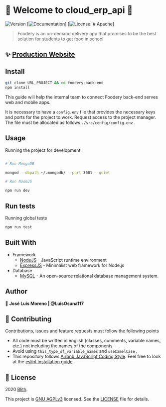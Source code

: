# 👋 Welcome to **cloud_erp_api** 🍕

![Version](https://img.shields.io/badge/version-1.0.0-blue.svg?cacheSeconds=2592000)
[![Documentation](https://img.shields.io/badge/documentation-yes-brightgreen.svg)]
[![License: # Apache](https://img.shields.io/github/license/LuisOsuna117/cloud_erp_api)]

> Foodery is an on-demand delivery app that promises to be the best solution for students to get food in school

## ✨ [Production Website](.)

## Install

``` sh
git clone URL_PROJECT && cd foodery-back-end
npm install
```

This guide will help the internal team to connect Foodery back-end serves web and mobile apps.

It is necessary to have a `config.env` file that provides the necessary keys and ports for the project to work. Request access to the project manager. The file must be allocated as follows `./src/config/config.env` .

## Usage

Running the project for development

``` sh

# Run MongoDB

mongod --dbpath ~/.mongodb/ --port 3001 --quiet

# Run NodeJS

npm run dev
```

## Run tests

Running global tests

``` sh
npm run test
```

## Built With

* Framework
  + [NodeJS](https://nodejs.org/) - JavaScript runtime environment
  + [ExpressJS](https://expressjs.com/) - Minimalist web framework for Node.js
* Database
  + [MySQL](https://www.mysql.com/) - An open-source relational database management system.

## Author
👤 **José Luis Moreno | @LuisOsuna117**

## 🤝 Contributing

Contributions, issues and feature requests must follow the following points

* All code must be written in english (classes, comments, variable names, etc.) not including the names of the components
* Avoid using `this_type_of_variable_names` and `useCamelCase` .
* This repository follows [Airbnb JavaScript Coding Style](https://github.com/airbnb/javascript). Feel free to look at the [eslint installation guide](https://github.com/airbnb/javascript/tree/master/packages/eslint-config-airbnb)

## 📝 License

2020 [Blith]().

This project is [GNU AGPLv3](https://www.gnu.org/licenses/agpl-3.0.en.htm) licensed. See the [LICENSE](./LICENSE.md) file for details.

